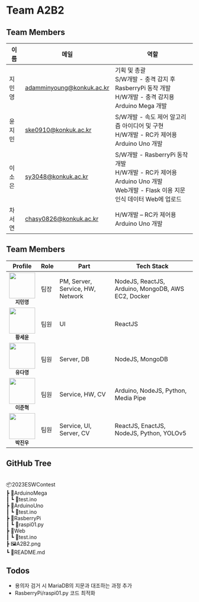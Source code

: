 # Team A2B2

## Team Members

| 이름   | 메일               | 역할 |
| ------ | ------------------ | ------ |
| 지민영 | adamminyoung@konkuk.ac.kr | 기획 및 총괄<br/>S/W개발 - 충격 감지 후 RasberryPi 동작 개발<br/>H/W개발 - 충격 감지용 Arduino Mega 개발 |
| 윤지민 | ske0910@konkuk.ac.kr | S/W개발 - 속도 제어 알고리즘 아이디어 및 구현<br/>H/W개발 - RC카 제어용 Arduino Uno 개발 |
| 이소은 | sy3048@konkuk.ac.kr | S/W개발 - RasberryPi 동작 개발<br/>H/W개발 - RC카 제어용 Arduino Uno 개발<br/>Web개발 - Flask 이용 지문인식 데이터 Web에 업로드 |
| 차서연 | chasy0826@konkuk.ac.kr | H/W개발 – RC카 제어용 Arduino Uno 개발 |

## Team Members
| Profile | Role | Part | Tech Stack |
| ------- | ---- | ---- | ---------- |
| <div align="center"><img src="![](./imgs/지민영.jpeg)" width="70px;" alt=""/><br/><sub><b>지민영</b><sub></a></div> | 팀장 | PM, Server, Service, HW, Network | NodeJS, ReactJS, Arduino, MongoDB, AWS EC2, Docker |
| <div align="center"><img src="https://avatars.githubusercontent.com/seiyoon" width="70px;" alt=""/><br/><sub><b>황세윤</b><sub></a></div> | 팀원 | UI | ReactJS |
| <div align="center"><img src="https://avatars.githubusercontent.com/u/100904133?v=4" width="70px;" alt=""/><br/><sub><b>유다영</b></sub></a></div> | 팀원 | Server, DB | NodeJS, MongoDB |
| <div align="center"><img src="https://avatars.githubusercontent.com/u/57091983?v=4" width="70px;" alt=""/><br/><sub><b>이준혁</b></sub></a></div> | 팀원 | Service, HW, CV | Arduino, NodeJS, Python, Media Pipe |
| <div align="center"><img src="https://avatars.githubusercontent.com/u/39232867?v=4" width="70px;" alt=""/><br/><sub><b>박진우</b></sub></a></div> | 팀원 | Service, UI, Server, CV | ReactJS, EnactJS, NodeJS, Python, YOLOv5 |

## GitHub Tree

<br/>
📦2023ESWContest <br/>
 ┣ 📂ArduinoMega <br/>
 ┃ ┗ 📜test.ino <br/>
 ┣ 📂ArduinoUno <br/>
 ┃ ┗ 📜test.ino <br/>
 ┣ 📂RasberryPi <br/>
 ┃ ┗ 📜raspi01.py <br/>
 ┣ 📂Web <br/>
 ┃ ┗ 📜test.ino <br/>
 ┣ 🖼️A2B2.png <br/> 
 ┗ 📜README.md

## Todos

- 용의자 검거 시 MariaDB의 지문과 대조하는 과정 추가
- RasberryPi/raspi01.py 코드 최적화
